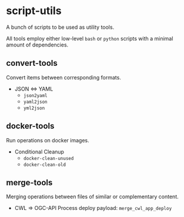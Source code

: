 # script-utils

A bunch of scripts to be used as utility tools.

All tools employ either low-level ``bash`` or ``python`` scripts with a minimal amount of dependencies. 

## convert-tools

Convert items between corresponding formats.

- JSON <=> YAML
    - `json2yaml`
    - `yaml2json`
    - `yml2json`

## docker-tools

Run operations on docker images.

- Conditional Cleanup
    - `docker-clean-unused`
    - `docker-clean-old`

## merge-tools

Merging operations between files of similar or complementary content.

- CWL => OGC-API Process deploy payload: `merge_cwl_app_deploy`

